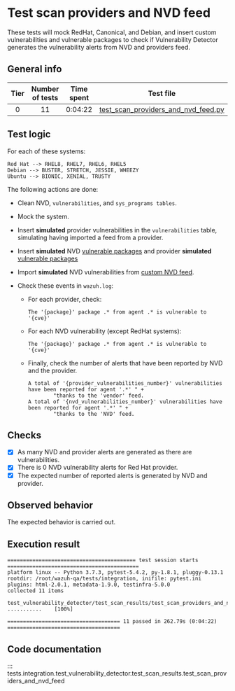 # Test scan providers and NVD feed

These tests will mock RedHat, Canonical, and Debian, and insert custom vulnerabilities and vulnerable packages to
check if Vulnerability Detector generates the vulnerability alerts from NVD and providers feed.

## General info

|Tier | Number of tests | Time spent| Test file |
|:--:|:--:|:--:|:--:|
| 0 | 11 | 0:04:22 | [test_scan_providers_and_nvd_feed.py](../../test_scan_results/test_scan_providers_and_nvd_feed.py)|

## Test logic

For each of these systems:

```
Red Hat --> RHEL8, RHEL7, RHEL6, RHEL5
Debian --> BUSTER, STRETCH, JESSIE, WHEEZY
Ubuntu --> BIONIC, XENIAL, TRUSTY
```

The following actions are done:
- Clean NVD, `vulnerabilities`, and `sys_programs tables`.
- Mock the system.
- Insert **simulated** provider vulnerabilities in the `vulnerabilities` table, simulating having imported a feed from a
  provider.
- Insert **simulated** NVD [vulnerable packages](../../test_scan_results/data/vulnerabilities.json) and provider
  **simulated** [vulnerable packages](../../test_scan_results/data/vulnerabilities.json)
- Import **simulated** NVD vulnerabilities from [custom NVD feed](../../test_scan_results/data/custom_nvd_feed.json).
- Check these events in `wazuh.log`:

  - For each provider, check:

    ```
    The '{package}' package .* from agent .* is vulnerable to '{cve}'
    ```

  - For each NVD vulnerability (except RedHat systems):

    ```
    The '{package}' package .* from agent .* is vulnerable to '{cve}'
    ```

  - Finally, check the number of alerts that have been reported by NVD and the provider.

    ```
    A total of '{provider_vulnerabilities_number}' vulnerabilities have been reported for agent '.*' " +
            "thanks to the 'vendor' feed.
    A total of '{nvd_vulnerabilities_number}' vulnerabilities have been reported for agent '.*' " +
            "thanks to the 'NVD' feed.
    ```

## Checks

- [x] As many NVD and provider alerts are generated as there are vulnerabilities.
- [x] There is 0 NVD vulnerability alerts for Red Hat provider.
- [x] The expected number of reported alerts is generated by NVD and provider.

## Observed behavior

The expected behavior is carried out.

## Execution result

```
========================================= test session starts ==========================================
platform linux -- Python 3.7.3, pytest-5.4.2, py-1.8.1, pluggy-0.13.1
rootdir: /root/wazuh-qa/tests/integration, inifile: pytest.ini
plugins: html-2.0.1, metadata-1.9.0, testinfra-5.0.0
collected 11 items

test_vulnerability_detector/test_scan_results/test_scan_providers_and_nvd_feed.py ...........    [100%]

==================================== 11 passed in 262.79s (0:04:22) ====================================
```


## Code documentation

::: tests.integration.test_vulnerability_detector.test_scan_results.test_scan_providers_and_nvd_feed
